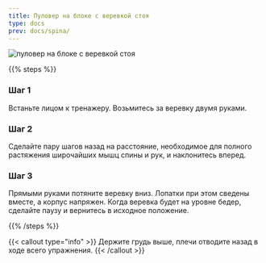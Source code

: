 ```yaml
---
title: Пуловер на блоке с веревкой стоя
type: docs
prev: docs/spina/
---
```

![пуловер на блоке с веревкой стоя](https://github.com/user-attachments/assets/591301f5-7574-4b85-84d3-c9fd0cb5a14c)



{{% steps %}}

### Шаг 1
Встаньте лицом к тренажеру.
Возьмитесь за веревку двумя руками.

### Шаг 2
Сделайте пару шагов назад на расстояние, необходимое для полного растяжения широчайших мышц спины и рук, и наклонитесь вперед.

### Шаг 3
Прямыми руками потяните веревку вниз. Лопатки при этом сведены вместе, а корпус напряжен. Когда веревка будет на уровне бедер, сделайте паузу и вернитесь в исходное положение.


{{% /steps %}}

{{< callout type="info" >}}
Держите грудь выше, плечи отводите назад в ходе всего упражнения. 
{{< /callout >}}
